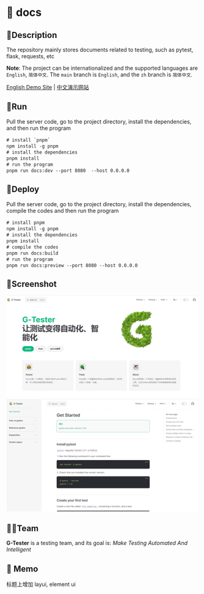 # 📜 docs

## 📝Description

The repository mainly stores documents related to testing, such as pytest, flask, requests, etc

**Note**: The project can be internationalized and the supported languages are `English`, `简体中文`. The `main` branch is `English`, and the `zh` branch is `简体中文`.

[English Demo Site](https://huohuoren4.github.io/) | [中文演示网站](https://huohuoren4.github.io/docs)

## 🚀Run

Pull the server code, go to the project directory, install the dependencies, and then run the program

```shell
# install `pnpm`
npm install -g pnpm
# install the dependencies
pnpm install
# run the program
pnpm run docs:dev --port 8080  --host 0.0.0.0
```

## 🌊Deploy
Pull the server code, go to the project directory, install the dependencies, compile the codes and then run the program
```shell
# install pnpm
npm install -g pnpm
# install the dependencies
pnpm install
# compile the codes
pnpm run docs:build
# run the program
pnpm run docs:preview --port 8080 --host 0.0.0.0
```

## 🎥Screenshot
![home](public/home.png)
![pytest_docs](public/pytest_docs.png)

## 🧙‍♂️Team

**G-Tester** is a testing team, and its goal is: *Make Testing Automated And Intelligent*

## 🌿 Memo  
标题上增加 layui, element ui

